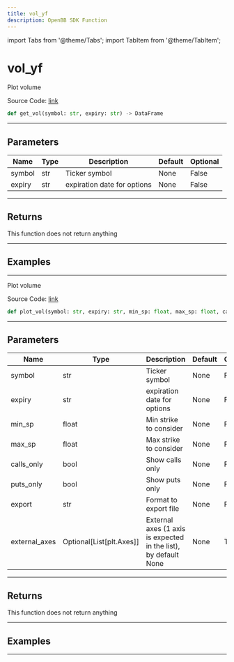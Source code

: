 ```yaml
---
title: vol_yf
description: OpenBB SDK Function
---
```


import Tabs from '@theme/Tabs';
import TabItem from '@theme/TabItem';

# vol_yf

<Tabs>
<TabItem value="model" label="Model" default>

Plot volume

Source Code: [link](https://github.com/OpenBB-finance/OpenBBTerminal/tree/main/openbb_terminal/stocks/options/yfinance_model.py#L580)

```python
def get_vol(symbol: str, expiry: str) -> DataFrame
```
---

## Parameters

| Name | Type | Description | Default | Optional |
| ---- | ---- | ----------- | ------- | -------- |
| symbol | str | Ticker symbol | None | False |
| expiry | str | expiration date for options | None | False |

---

## Returns

This function does not return anything

---

## Examples

---



</TabItem>
<TabItem value="view" label="View">

Plot volume

Source Code: [link](https://github.com/OpenBB-finance/OpenBBTerminal/tree/main/openbb_terminal/stocks/options/yfinance_view.py#L338)

```python
def plot_vol(symbol: str, expiry: str, min_sp: float, max_sp: float, calls_only: bool, puts_only: bool, export: str, external_axes: Optional[List[matplotlib.axes._axes.Axes]]) -> None
```
---

## Parameters

| Name | Type | Description | Default | Optional |
| ---- | ---- | ----------- | ------- | -------- |
| symbol | str | Ticker symbol | None | False |
| expiry | str | expiration date for options | None | False |
| min_sp | float | Min strike to consider | None | False |
| max_sp | float | Max strike to consider | None | False |
| calls_only | bool | Show calls only | None | False |
| puts_only | bool | Show puts only | None | False |
| export | str | Format to export file | None | False |
| external_axes | Optional[List[plt.Axes]] | External axes (1 axis is expected in the list), by default None | None | True |

---

## Returns

This function does not return anything

---

## Examples

---



</TabItem>
</Tabs>